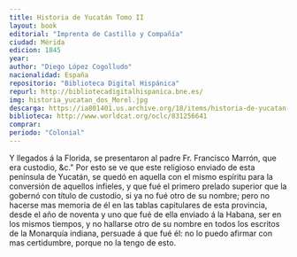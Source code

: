 ```yaml
---
title: Historia de Yucatán Tomo II
layout: book
editorial: "Imprenta de Castillo y Compañía"
ciudad: Mérida
edicion: 1845
year: 
author: "Diego López Cogolludo"
nacionalidad: España
repositorio: "Biblioteca Digital Hispánica"
repurl: http://bibliotecadigitalhispanica.bne.es/
img: historia_yucatan_dos_Morel.jpg
descarga: https://ia801401.us.archive.org/18/items/historia-de-yucatan-ii-diego-lopez-cogolludo/Historia%20de%20Yucatan%20II%20-%20Diego%20L%C3%B3pez%20Cogolludo.pdf
biblioteca: http://www.worldcat.org/oclc/831256641
comprar:
periodo: "Colonial"
---
```

 
Y llegados á la Florida, se presentaron al padre Fr. Francisco Marrón, que era custodio, &c." Por esto se ve que este religioso enviado de esta península de Yucatán, se quedó en aquella con el mismo espíritu para la conversión de aquellos infieles, y que fué el primero prelado superior que la gobernó con título de custodio, si ya no fué otro de su nombre; pero no hacerse mas memoria de él en las tablas capitulares de esta provincia, desde el año de noventa y uno que fué de ella enviado á la Habana, ser en los mismos tiempos, y no hallarse otro de su nombre en todos los escritos de la Monarquía indiana, persuade á que fué él: no lo puedo afirmar con mas certidumbre, porque no la tengo de esto.
